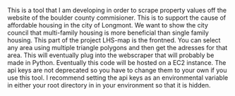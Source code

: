 This is a tool that I am developing in order to scrape property values off the website of the boulder county commisioner. This is to support the cause of affordable housing in the city of Longmont. We want to show the city council that multi-family housing is more beneficial than single family housing. This part of the project LHS-map is the frontned. You can select any area using multiple triangle polygons and then get the adresses for that area. This will eventually plug into the webscraper that will probably be made in Python. Eventually this code will be hosted on a EC2 instance. The api keys are not deprecated so you have to change them to your own if you use this tool. I recommend setting the api keys as an environmental variable in either your root directory in in your environment so that it is hidden.
